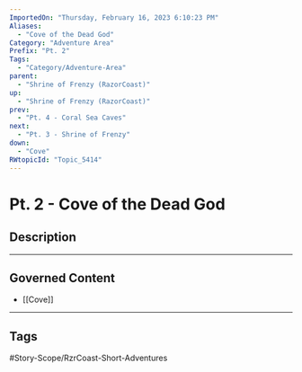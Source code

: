 ```yaml
---
ImportedOn: "Thursday, February 16, 2023 6:10:23 PM"
Aliases:
  - "Cove of the Dead God"
Category: "Adventure Area"
Prefix: "Pt. 2"
Tags:
  - "Category/Adventure-Area"
parent:
  - "Shrine of Frenzy (RazorCoast)"
up:
  - "Shrine of Frenzy (RazorCoast)"
prev:
  - "Pt. 4 - Coral Sea Caves"
next:
  - "Pt. 3 - Shrine of Frenzy"
down:
  - "Cove"
RWtopicId: "Topic_5414"
---
```

# Pt. 2 - Cove of the Dead God
## Description
---
## Governed Content
- [[Cove]]


---
## Tags
#Story-Scope/RzrCoast-Short-Adventures

